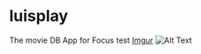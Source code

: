 # luisplay
The movie DB App for Focus test
[Imgur](https://imgur.com/0zFFCfR.gif)
![Alt Text](https://imgur.com/0zFFCfR.gif)
